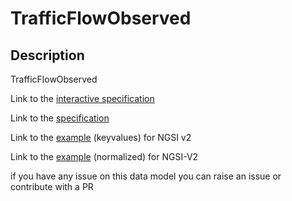 # TrafficFlowObserved

## Description 

TrafficFlowObserved

Link to the [interactive specification](https://swagger.lab.fiware.org/?url=https://smart-data-models.github.io/dataModel.Transportation/TrafficFlowObserved/swagger.yaml)

Link to the [specification](https://smart-data-models.github.io/dataModel.Transportation/TrafficFlowObserved/doc/spec.md)

Link to the [example](https://smart-data-models.github.io/dataModel.Transportation/TrafficFlowObserved/examples/example.json) (keyvalues) for NGSI v2

Link to the [example](https://smart-data-models.github.io/dataModel.Transportation/TrafficFlowObserved/examples/example-normalized.json) (normalized) for NGSI-V2


 if you have any issue on this data model you can raise an issue or contribute with a PR